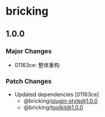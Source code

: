 # bricking

## 1.0.0

### Major Changes

- 01163ce: 整体重构

### Patch Changes

- Updated dependencies [01163ce]
  - @bricking/plugin-style@1.0.0
  - @bricking/toolkit@1.0.0
